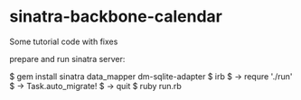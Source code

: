 sinatra-backbone-calendar
=========================

Some tutorial code with fixes

prepare and run sinatra server:

$ gem install sinatra data_mapper dm-sqlite-adapter
$ irb
$ -> requre './run'
$ -> Task.auto_migrate!
$ -> quit 
$ ruby run.rb

